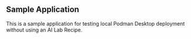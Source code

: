 ## Sample Application

This is a sample application for testing local Podman Desktop deployment without using an AI Lab Recipe.

